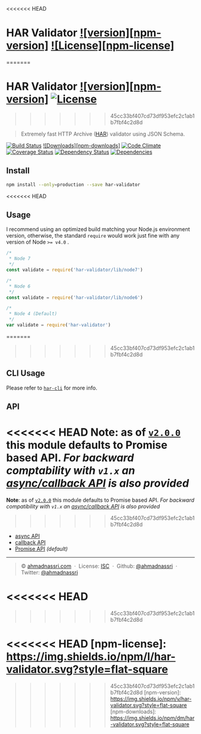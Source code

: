<<<<<<< HEAD
# HAR Validator [![version][npm-version]][npm-url] [![License][npm-license]][license-url]
=======
# HAR Validator [![version][npm-version]][npm-url] [![License][license-image]][license-url]
>>>>>>> 45cc33bf407cd73df953efc2c1ab1b7fbf4c2d8d

> Extremely fast HTTP Archive ([HAR](https://github.com/ahmadnassri/har-spec/blob/master/versions/1.2.md)) validator using JSON Schema.

[![Build Status][travis-image]][travis-url]
[![Downloads][npm-downloads]][npm-url]
[![Code Climate][codeclimate-quality]][codeclimate-url]
[![Coverage Status][codeclimate-coverage]][codeclimate-url]
[![Dependency Status][dependencyci-image]][dependencyci-url]
[![Dependencies][david-image]][david-url]

## Install

```bash
npm install --only=production --save har-validator
```

<<<<<<< HEAD
## Usage

I recommend using an optimized build matching your Node.js environment version, otherwise, the standard `require` would work just fine with any version of Node `>= v4.0` .

```js
/*
 * Node 7
 */
const validate = require('har-validator/lib/node7')

/*
 * Node 6
 */
const validate = require('har-validator/lib/node6')

/*
 * Node 4 (Default)
 */
var validate = require('har-validator')
```

=======
>>>>>>> 45cc33bf407cd73df953efc2c1ab1b7fbf4c2d8d
## CLI Usage

Please refer to [`har-cli`](https://github.com/ahmadnassri/har-cli) for more info.

## API

<<<<<<< HEAD
**Note**: as of [`v2.0.0`](https://github.com/ahmadnassri/har-validator/releases/tag/v2.0.0) this module defaults to Promise based API. *For backward comptability with `v1.x` an [async/callback API](docs/async.md) is also provided*
=======
**Note**: as of [`v2.0.0`](https://github.com/ahmadnassri/har-validator/releases/tag/v2.0.0) this module defaults to Promise based API. *For backward compatibility with `v1.x` an [async/callback API](docs/async.md) is also provided*
>>>>>>> 45cc33bf407cd73df953efc2c1ab1b7fbf4c2d8d

- [async API](docs/async.md)
- [callback API](docs/async.md)
- [Promise API](docs/promise.md) *(default)*

----
> :copyright: [ahmadnassri.com](https://www.ahmadnassri.com/) &nbsp;&middot;&nbsp;
> License: [ISC][license-url] &nbsp;&middot;&nbsp;
> Github: [@ahmadnassri](https://github.com/ahmadnassri) &nbsp;&middot;&nbsp;
> Twitter: [@ahmadnassri](https://twitter.com/ahmadnassri)

[license-url]: http://choosealicense.com/licenses/isc/
<<<<<<< HEAD
=======
[license-image]: https://img.shields.io/github/license/ahmadnassri/har-validator.svg?style=flat-square
>>>>>>> 45cc33bf407cd73df953efc2c1ab1b7fbf4c2d8d

[travis-url]: https://travis-ci.org/ahmadnassri/har-validator
[travis-image]: https://img.shields.io/travis/ahmadnassri/har-validator.svg?style=flat-square

[npm-url]: https://www.npmjs.com/package/har-validator
<<<<<<< HEAD
[npm-license]: https://img.shields.io/npm/l/har-validator.svg?style=flat-square
=======
>>>>>>> 45cc33bf407cd73df953efc2c1ab1b7fbf4c2d8d
[npm-version]: https://img.shields.io/npm/v/har-validator.svg?style=flat-square
[npm-downloads]: https://img.shields.io/npm/dm/har-validator.svg?style=flat-square

[codeclimate-url]: https://codeclimate.com/github/ahmadnassri/har-validator
[codeclimate-quality]: https://img.shields.io/codeclimate/github/ahmadnassri/har-validator.svg?style=flat-square
[codeclimate-coverage]: https://img.shields.io/codeclimate/coverage/github/ahmadnassri/har-validator.svg?style=flat-square

[david-url]: https://david-dm.org/ahmadnassri/har-validator
[david-image]: https://img.shields.io/david/ahmadnassri/har-validator.svg?style=flat-square

[dependencyci-url]: https://dependencyci.com/github/ahmadnassri/har-validator
[dependencyci-image]: https://dependencyci.com/github/ahmadnassri/har-validator/badge?style=flat-square
